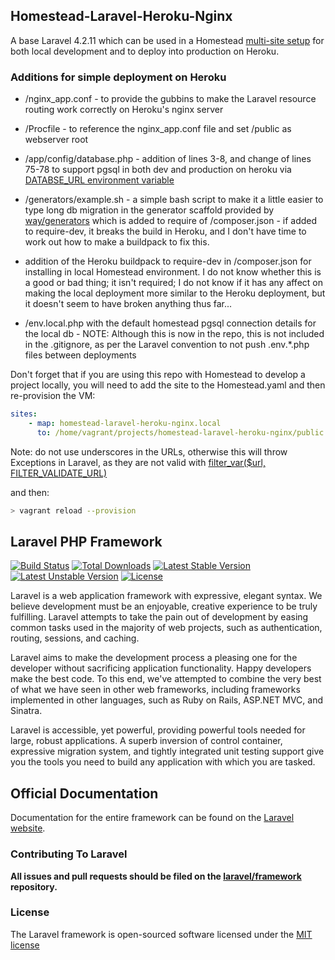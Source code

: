 ## Homestead-Laravel-Heroku-Nginx

A base Laravel 4.2.11 which can be used in a Homestead [multi-site setup](http://scotch.io/tutorials/php/getting-started-with-laravel-homestead) for both local development and to deploy into production on Heroku.

### Additions for simple deployment on Heroku

- /nginx_app.conf - to provide the gubbins to make the Laravel resource routing work correctly on Heroku's nginx server
- /Procfile - to reference the nginx_app.conf file and set /public as webserver root
- /app/config/database.php - addition of lines 3-8, and change of lines 75-78 to support pgsql in both dev and production on heroku via [DATABSE_URL environment variable](https://devcenter.heroku.com/articles/getting-started-with-php#provision-a-database)
- /generators/example.sh - a simple bash script to make it a little easier to type long db migration in the generator scaffold provided by [way/generators](https://github.com/JeffreyWay/Laravel-4-Generators) which is added to require of /composer.json - if added to require-dev, it breaks the build in Heroku, and I don't have time to work out how to make a buildpack to fix this.
- addition of the Heroku buildpack to require-dev in /composer.json for installing in local Homestead environment. I do not know whether this is a good or bad thing; it isn't required; I do not know if it has any affect on making the local deployment more similar to the Heroku deployment, but it doesn't seem to have broken anything thus far...

- /env.local.php with the default homestead pgsql connection details for the local db - NOTE: Although this is now in the repo, this is not included in the .gitignore, as per the Laravel convention to not push .env.*.php files between deployments

Don't forget that if you are using this repo with Homestead to develop a project locally, you will need to add the site to the Homestead.yaml and then re-provision the VM:

```yaml
sites:
    - map: homestead-laravel-heroku-nginx.local
      to: /home/vagrant/projects/homestead-laravel-heroku-nginx/public
```

Note: do not use underscores in the URLs, otherwise this will throw Exceptions in Laravel, as they are not valid with [filter_var($url, FILTER_VALIDATE_URL)](http://forumsarchive.laravel.io/viewtopic.php?pid=19972)

and then:

```bash
> vagrant reload --provision
```

## Laravel PHP Framework

[![Build Status](https://travis-ci.org/laravel/framework.svg)](https://travis-ci.org/laravel/framework)
[![Total Downloads](https://poser.pugx.org/laravel/framework/downloads.svg)](https://packagist.org/packages/laravel/framework)
[![Latest Stable Version](https://poser.pugx.org/laravel/framework/v/stable.svg)](https://packagist.org/packages/laravel/framework)
[![Latest Unstable Version](https://poser.pugx.org/laravel/framework/v/unstable.svg)](https://packagist.org/packages/laravel/framework)
[![License](https://poser.pugx.org/laravel/framework/license.svg)](https://packagist.org/packages/laravel/framework)

Laravel is a web application framework with expressive, elegant syntax. We believe development must be an enjoyable, creative experience to be truly fulfilling. Laravel attempts to take the pain out of development by easing common tasks used in the majority of web projects, such as authentication, routing, sessions, and caching.

Laravel aims to make the development process a pleasing one for the developer without sacrificing application functionality. Happy developers make the best code. To this end, we've attempted to combine the very best of what we have seen in other web frameworks, including frameworks implemented in other languages, such as Ruby on Rails, ASP.NET MVC, and Sinatra.

Laravel is accessible, yet powerful, providing powerful tools needed for large, robust applications. A superb inversion of control container, expressive migration system, and tightly integrated unit testing support give you the tools you need to build any application with which you are tasked.

## Official Documentation

Documentation for the entire framework can be found on the [Laravel website](http://laravel.com/docs).

### Contributing To Laravel

**All issues and pull requests should be filed on the [laravel/framework](http://github.com/laravel/framework) repository.**

### License

The Laravel framework is open-sourced software licensed under the [MIT license](http://opensource.org/licenses/MIT)
